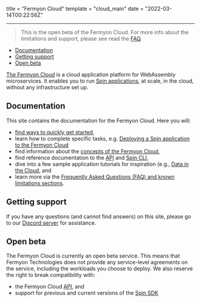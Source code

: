 title = "Fermyon Cloud"
template = "cloud_main"
date = "2022-03-14T00:22:56Z"

---

> This is the open beta of the Fermyon Cloud. For more info about the limitations and support, please see read the [FAQ](/cloud/faq).

- [Documentation](#documentation)
- [Getting support](#getting-support)
- [Open beta](#open-beta)

[The Fermyon Cloud](https://cloud.fermyon.com) is a cloud application platform for WebAssembly microservices. It enables you to run [Spin applications](/spin), at scale, in the cloud, without any infrastructure set up.

## Documentation

This site contains the documentation for the Fermyon Cloud. Here you will:

- [find ways to quickly get started](quickstart),
- learn how to complete specific tasks, e.g. [Deploying a Spin application to the Fermyon Cloud](deploy)
- find information about the [concepts of the Fermyon Cloud](fermyon-cloud),
- find reference documentation to the [API](rest-api) and [Spin CLI](cli-reference),
- dive into a few sample application tutorials for inspiration (e.g., [Data in the Cloud](data-in-the-cloud), and
- learn more via the [Frequently Asked Questions (FAQ) and known limitations sections](faq).

## Getting support

If you have any questions (and cannot find answers) on this site, please go to our [Discord server](https://discord.gg/P4Cx7xUbJu) for assistance.

## Open beta

The Fermyon Cloud is currently an open beta service. This means that Fermyon Technologies does not provide any service-level agreements on the service, including the workloads you choose to deploy. We also reserve the right to break compatibility with:

- the Fermyon Cloud [API](rest-api), and
- support for previous and current versions of the [Spin SDK](/spin)
